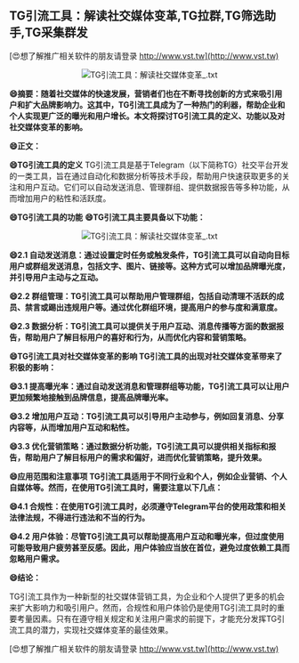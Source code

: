 ## **TG引流工具：解读社交媒体变革,TG拉群,TG筛选助手,TG采集群发**

[😍想了解推广相关软件的朋友请登录 http://www.vst.tw](http://www.vst.tw)

 <center><img src="https://vst.tw/MP4/tuiguang/png/7.png" alt="TG引流工具：解读社交媒体变革_.txt"></center>

**😄摘要：随着社交媒体的快速发展，营销者们也在不断寻找创新的方式来吸引用户和扩大品牌影响力。这其中，TG引流工具成为了一种热门的利器，帮助企业和个人实现更广泛的曝光和用户增长。本文将探讨TG引流工具的定义、功能以及对社交媒体变革的影响。**

**😄正文：**

**😄TG引流工具的定义**
TG引流工具是基于Telegram（以下简称TG）社交平台开发的一类工具，旨在通过自动化和数据分析等技术手段，帮助用户快速获取更多的关注和用户互动。它们可以自动发送消息、管理群组、提供数据报告等多种功能，从而增加用户的粘性和活跃度。

**😄TG引流工具的功能**
**😄TG引流工具主要具备以下功能：**

 <center><img src="https://vst.tw/MP4/tuiguang/png/0.png" alt="TG引流工具：解读社交媒体变革_.txt"></center>

**😄2.1 自动发送消息：通过设置定时任务或触发条件，TG引流工具可以自动向目标用户或群组发送消息，包括文字、图片、链接等。这种方式可以增加品牌曝光度，并引导用户主动与之互动。**

**😄2.2 群组管理：TG引流工具可以帮助用户管理群组，包括自动清理不活跃的成员、禁言或踢出违规用户等。通过优化群组环境，提高用户的参与度和满意度。**

**😄2.3 数据分析：TG引流工具可以提供关于用户互动、消息传播等方面的数据报告，帮助用户了解目标用户的喜好和行为，从而优化内容和营销策略。**

**😄TG引流工具对社交媒体变革的影响 TG引流工具的出现对社交媒体变革带来了积极的影响：**

**😄3.1 提高曝光率：通过自动发送消息和管理群组等功能，TG引流工具可以让用户更加频繁地接触到品牌信息，提高品牌曝光率。**

**😄3.2 增加用户互动：TG引流工具可以引导用户主动参与，例如回复消息、分享内容等，从而增加用户互动和粘性。**

**😄3.3 优化营销策略：通过数据分析功能，TG引流工具可以提供相关指标和报告，帮助用户了解目标用户的需求和偏好，进而优化营销策略，提升效果。**

**😄应用范围和注意事项 TG引流工具适用于不同行业和个人，例如企业营销、个人自媒体等。然而，在使用TG引流工具时，需要注意以下几点：**

**😄4.1 合规性：在使用TG引流工具时，必须遵守Telegram平台的使用政策和相关法律法规，不得进行违法和不当的行为。**

**😄4.2 用户体验：尽管TG引流工具可以帮助提高用户互动和曝光率，但过度使用可能导致用户疲劳甚至反感。因此，用户体验应当放在首位，避免过度依赖工具而忽略用户需求。**

**😄结论：**

TG引流工具作为一种新型的社交媒体营销工具，为企业和个人提供了更多的机会来扩大影响力和吸引用户。然而，合规性和用户体验仍是使用TG引流工具时的重要考量因素。只有在遵守相关规定和关注用户需求的前提下，才能充分发挥TG引流工具的潜力，实现社交媒体变革的最佳效果。

[😍想了解推广相关软件的朋友请登录 http://www.vst.tw](http://www.vst.tw)



